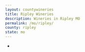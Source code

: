 ```yaml
---
layout: countywineries
title: Ripley Wineries
description: Wineries in Ripley MO
permalink: /mo/ripley/
county: ripley
state: mo
---
```

-
